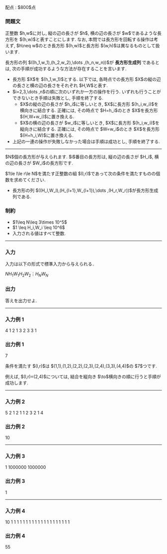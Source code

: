 
<div>

<span>

<span>

<p>
配点 : $800$点
</p>

<div>

<section>

### **問題文**

<p>
正整数 $h,w$に対し, 縦の辺の長さが $h$, 横の辺の長さが $w$であるような長方形を $(h,w)$と表すことにします. なお, 本問では長方形を回転する操作は考えず, $h\neq w$のとき長方形 $(h,w)$と長方形 $(w,h)$は異なるものとして扱います.
</p>

<p>
長方形の列 $((h_1,w_1),(h_2,w_2),\dots ,(h_n,w_n))$が 
<strong>
長方形生成列
</strong>
であるとは, 次の手順が成功するような方法が存在することを言います.
</p>

<ul>

<li>
長方形 $X$を $(h_1,w_1)$とする. 以下では, 各時点での長方形 $X$の縦の辺の長さと横の辺の長さをそれぞれ $H,W$と表す.
</li>

<li>
$i=2,3,\dots ,n$の順に次のいずれか一方の操作を行う. いずれも行うことができないとき手順は失敗とし, 手順を終了する.
<ul>

<li>
$X$の縦の辺の長さが $h_i$に等しいとき, $X$に長方形 $(h_i,w_i)$を横向きに結合する. 正確には, その時点で $H=h_i$のとき $X$を長方形 $(H,W+w_i)$に置き換える.
</li>

<li>
$X$の横の辺の長さが $w_i$に等しいとき, $X$に長方形 $(h_i,w_i)$を縦向きに結合する. 正確には, その時点で $W=w_i$のとき $X$を長方形 $(H+h_i,W)$に置き換える.
</li>

</ul>

</li>

<li>
上記の一連の操作が失敗しなかった場合は手順は成功とし, 手順を終了する.
</li>

</ul>

---

<p>
$N$個の長方形が与えられます. $i$番目の長方形は, 縦の辺の長さが $H_i$, 横の辺の長さが $W_i$の長方形です.
</p>

<p>
$1\le l\le r\le N$を満たす正整数の組 $(l,r)$であって次の条件を満たすものの個数を求めてください.
</p>

<ul>

<li>
長方形の列 $((H_l,W_l),(H_{l+1},W_{l+1}),\dots ,(H_r,W_r))$が長方形生成列である.
</li>

</ul>

</section>

</div>

<div>

<section>

### **制約**

<ul>

<li>
$1\leq N\leq 3\times 10^5$
</li>

<li>
$1 \leq H_i,W_i \leq 10^6$
</li>

<li>
入力される値はすべて整数.
</li>

</ul>

</section>

</div>

---

<div>

<div>

<section>

### **入力**

<p>
入力は以下の形式で標準入力から与えられる．
</p>

<div>

$N$$H_1$$W_1$$H_2$$W_2$$\vdots$$H_N$$W_N$
</div>

</section>

</div>

<div>

<section>

### **出力**

<p>
答えを出力せよ.
</p>

</section>

</div>

</div>

---

<div>

<section>

### **入力例 1**

<div>

4
1 2
1 3
2 3
3 1

</div>

</section>

</div>

<div>

<section>

### **出力例 1**

<div>

7

</div>

<p>
条件を満たす $(l,r)$は $(1,1),(1,2),(2,2),(2,3),(2,4),(3,3),(4,4)$の $7$つです.
</p>

<p>
例えば, $(l,r)=(2,4)$については, 結合を縦向き $\to$横向きの順に行うと手順が成功します.
</p>

</section>

</div>

---

<div>

<section>

### **入力例 2**

<div>

5
2 1
2 1
1 2
3 2
1 4

</div>

</section>

</div>

<div>

<section>

### **出力例 2**

<div>

10

</div>

</section>

</div>

---

<div>

<section>

### **入力例 3**

<div>

1
1000000 1000000

</div>

</section>

</div>

<div>

<section>

### **出力例 3**

<div>

1

</div>

</section>

</div>

---

<div>

<section>

### **入力例 4**

<div>

10
1 1
1 1
1 1
1 1
1 1
1 1
1 1
1 1
1 1
1 1

</div>

</section>

</div>

<div>

<section>

### **出力例 4**

<div>

55

</div>

</section>

</div>

</span>

</span>

</div>
